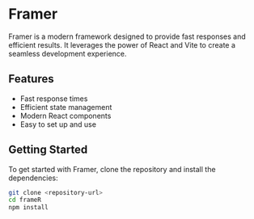 # Framer

Framer is a modern framework designed to provide fast responses and efficient results. It leverages the power of React and Vite to create a seamless development experience.

## Features

- Fast response times
- Efficient state management
- Modern React components
- Easy to set up and use

## Getting Started

To get started with Framer, clone the repository and install the dependencies:

```sh
git clone <repository-url>
cd frameR
npm install